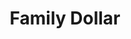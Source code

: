 ---
title: "Family Dollar"
url: /hyattsville/family-dollar-university-boulevard-east/
shop: variety store
---
